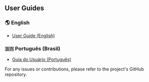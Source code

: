 ## User Guides

 ### 🌎 English
- [User Guide (English)](docs/en/user-guide.md)

### 🇧🇷 Português (Brasil)
- [Guia do Usuário (Português)](docs/pt-br/user-guide.md)

For any issues or contributions, please refer to the project's GitHub repository.